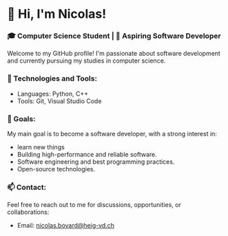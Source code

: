 # 👋 Hi, I'm Nicolas!

### 🎓 Computer Science Student | 🎯 Aspiring Software Developer

Welcome to my GitHub profile! I'm passionate about software development and currently pursuing my studies in computer science.

### 🔧 Technologies and Tools:
- Languages: Python, C++
- Tools: Git, Visual Studio Code

### 🎯 Goals:
My main goal is to become a software developer, with a strong interest in:
- learn new things
- Building high-performance and reliable software.
- Software engineering and best programming practices.
- Open-source technologies.

### 📫 Contact:
Feel free to reach out to me for discussions, opportunities, or collaborations:
- Email: [nicolas.bovard@heig-vd.ch](mailto:nicolas.bovard@heig-vd.ch)
